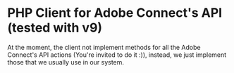PHP Client for Adobe Connect's API (tested with v9)
==================================================

At the moment, the client not implement methods for all the Adobe Connect's API actions (You're invited to do it :)),
instead, we just implement those that we usually use in our system.
